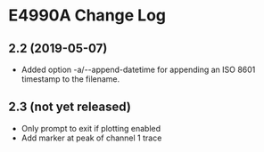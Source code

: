 # E4990A Change Log

## 2.2 (2019-05-07)
* Added option -a/--append-datetime for appending an ISO 8601 timestamp
  to the filename.

## 2.3 (not yet released)
* Only prompt to exit if plotting enabled
* Add marker at peak of channel 1 trace
